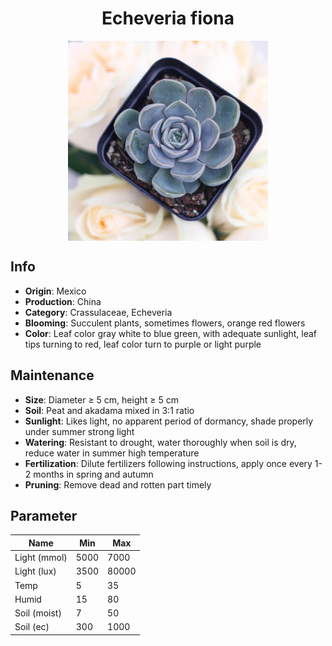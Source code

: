 <h1 align='center'>Echeveria fiona</h1>
<p align="center">
    <img 
        align='center'
        width='320'
        src="../images/echeveria fiona.png" 
        alt='Echeveria fiona' />
</p>

## Info

 - **Origin**: Mexico
 - **Production**: China
 - **Category**: Crassulaceae, Echeveria
 - **Blooming**: Succulent plants, sometimes flowers, orange red flowers
 - **Color**: Leaf color gray white to blue green, with adequate sunlight, leaf tips turning to red, leaf color turn to purple or light purple

## Maintenance

 - **Size**: Diameter ≥ 5 cm, height ≥ 5 cm
 - **Soil**: Peat and akadama mixed in 3:1 ratio
 - **Sunlight**: Likes light, no apparent period of dormancy, shade properly under summer strong light
 - **Watering**: Resistant to drought, water thoroughly when soil is dry, reduce water in summer high temperature
 - **Fertilization**: Dilute fertilizers following instructions,  apply once every 1-2 months in spring and autumn
 - **Pruning**: Remove dead and rotten part timely

## Parameter

| Name         | Min  | Max   |
|--------------|------|-------|
| Light (mmol) | 5000 | 7000  |
| Light (lux)  | 3500 | 80000 |
| Temp         | 5    | 35    |
| Humid        | 15   | 80    |
| Soil (moist) | 7   | 50    |
| Soil (ec)    | 300  | 1000  |